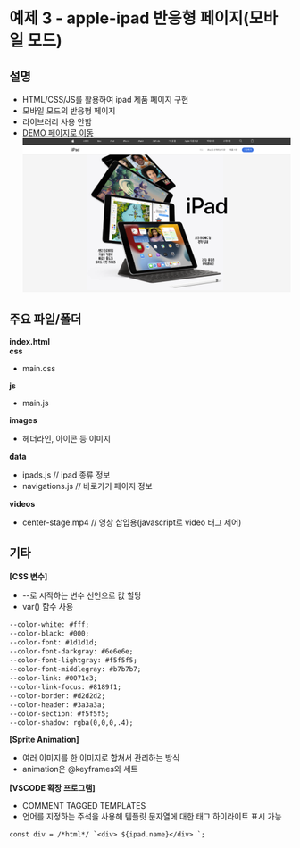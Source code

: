 # 예제 3 - apple-ipad 반응형 페이지(모바일 모드)

## 설명
- HTML/CSS/JS를 활용하여 ipad 제품 페이지 구현
- 모바일 모드의 반응형 페이지
- 라이브러리 사용 안함
- <a href="https://kaleidoscopic-kitsune-2d3a82.netlify.app/" target="_blank">DEMO 페이지로 이동</a>
![preview](./images/preview.png)


## 주요 파일/폴더
**index.html**  
**css**
- main.css

**js**
- main.js

**images**
- 헤더라인, 아이콘 등 이미지

**data**
- ipads.js // ipad 종류 정보
- navigations.js // 바로가기 페이지 정보

**videos**
- center-stage.mp4 // 영상 삽입용(javascript로 video 태그 제어)

## 기타

**[CSS 변수]**  
- --로 시작하는 변수 선언으로 값 할당
- var() 함수 사용
```
--color-white: #fff;
--color-black: #000;
--color-font: #1d1d1d;
--color-font-darkgray: #6e6e6e;
--color-font-lightgray: #f5f5f5;
--color-font-middlegray: #b7b7b7;
--color-link: #0071e3;
--color-link-focus: #8189f1;
--color-border: #d2d2d2;
--color-header: #3a3a3a;
--color-section: #f5f5f5;
--color-shadow: rgba(0,0,0,.4);
```

**[Sprite Animation]**  
- 여러 이미지를 한 이미지로 합쳐서 관리하는 방식
- animation은 @keyframes와 세트

**[VSCODE 확장 프로그램]**
- COMMENT TAGGED TEMPLATES
- 언어를 지정하는 주석을 사용해 템플릿 문자열에 대한 태그 하이라이트 표시 가능  
```
const div = /*html*/ `<div> ${ipad.name}</div> `;
```